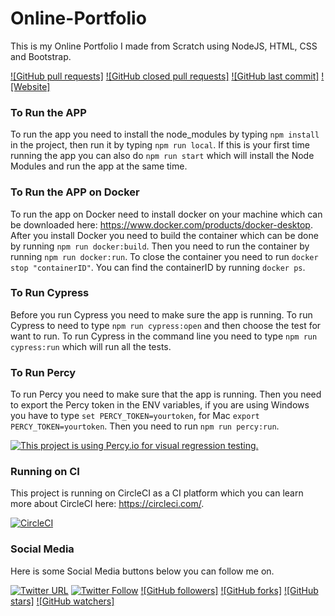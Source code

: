 # Online-Portfolio
This is my Online Portfolio I made from Scratch using NodeJS, HTML, CSS and Bootstrap.

[![GitHub pull requests]](https://img.shields.io/github/issues-pr/Dhaigh94/Online-Portfolio)
[![GitHub closed pull requests]](https://img.shields.io/github/issues-pr-closed/Dhaigh94/Online-Portfolio)
[![GitHub last commit]](https://img.shields.io/github/last-commit/Dhaigh94/Online-Portfolio)
[![Website]](https://img.shields.io/website?url=https%3A%2F%2Fwww.davidhaighportfolio.com%2F)

### To Run the APP
To run the app you need to install the node_modules by typing ```npm install``` in the project, then run it by typing ```npm run local```. If this is your first time running the app you can also do ```npm run start``` which will install the Node Modules and run the app at the same time.

### To Run the APP on Docker
To run the app on Docker need to install docker on your machine which can be downloaded here: https://www.docker.com/products/docker-desktop. After you install Docker you need to build the container which can be done by running ```npm run docker:build```. Then you need to run the container by running ```npm run docker:run```. To close the container you need to run ```docker stop "containerID"```. You can find the containerID by running ```docker ps```.

### To Run Cypress
Before you run Cypress you need to make sure the app is running.
To run Cypress to need to type ```npm run cypress:open``` and then choose the test for want to run.
To run Cypress in the command line you need to type ```npm run cypress:run``` which will run all the tests.

### To Run Percy
To run Percy you need to make sure that the app is running.
Then you need to export the Percy token in the ENV variables, if you are using Windows you have to type ```set PERCY_TOKEN=yourtoken```, for Mac ```export PERCY_TOKEN=yourtoken```.
Then you need to run ```npm run percy:run```.

[![This project is using Percy.io for visual regression testing.](https://percy.io/static/images/percy-badge.svg)](https://percy.io/Davids-Stuff/Online-Portfolio)

### Running on CI
This project is running on CircleCI as a CI platform which you can learn more about CircleCI here: https://circleci.com/.

[![CircleCI](https://circleci.com/gh/Dhaigh94/Online-Portfolio.svg?style=shield)](https://circleci.com/gh/Dhaigh94/Online-Portfolio)

### Social Media
Here is some Social Media buttons below you can follow me on.

[![Twitter URL](https://img.shields.io/twitter/url/http/shields.io.svg?style=social&style=plastic)](https://twitter.com)
[![Twitter Follow](https://img.shields.io/twitter/follow/BugDevilDavid.svg?style=social)](https://twitter.com/BugDevilDavid)
[![GitHub followers]](https://img.shields.io/github/followers/Dhaigh94?style=social)
[![GitHub forks]](https://img.shields.io/github/forks/Dhaigh94/Online-Portfolio?style=social)
[![GitHub stars]](https://img.shields.io/github/stars/Dhaigh94/Online-Portfolio?style=social)
[![GitHub watchers]](https://img.shields.io/github/watchers/Dhaigh94/Online-Portfolio?style=social)